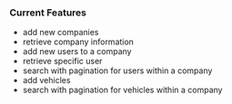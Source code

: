 ### Current Features

* add new companies
* retrieve company information
* add new users to a company
* retrieve specific user
* search with pagination for users within a company
* add vehicles
* search with pagination for vehicles within a company
